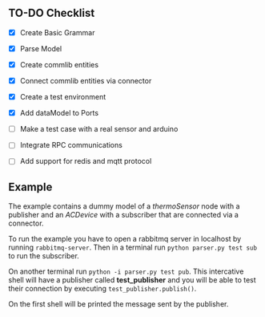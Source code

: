 ## TO-DO Checklist

- [x] Create Basic Grammar
- [x] Parse Model
- [x] Create commlib entities
- [x] Connect commlib entities via connector
- [x] Create a test environment
- [x] Add dataModel to Ports
- [ ] Make a test case with a real sensor and arduino
- [ ] Integrate RPC communications
- [ ] Add support for redis and mqtt protocol


## Example

The example contains a dummy model of a *thermoSensor* node with a publisher
and an *ACDevice* with a subscriber that are connected via a connector.

To run the example you have to open a rabbitmq server in localhost by running `rabbitmq-server`.
Then in a terminal run `python parser.py test sub` to run the subscriber.

On another terminal run `python -i parser.py test pub`. This intercative shell will have a publisher called **test_publisher** and you will be able to test their connection by executing `test_publisher.publish()`.

On the first shell will be printed the message sent by the publisher.
